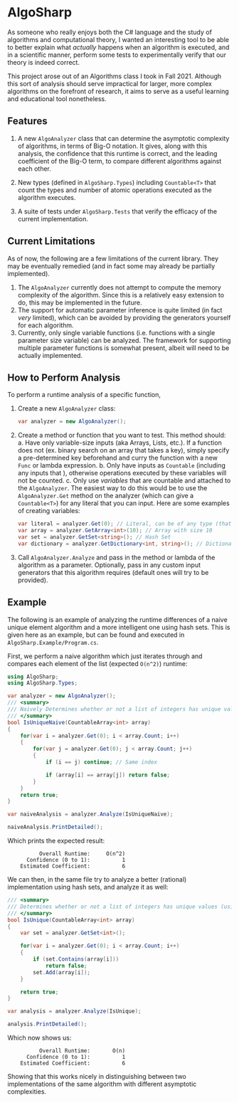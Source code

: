 # AlgoSharp

As someone who really enjoys both the C# language and the study of algorithms and computational theory, I wanted an interesting tool to be able to better explain what *actually* happens when an algorithm is executed, and in a scientific manner, perform some tests to experimentally verify that our theory is indeed correct.

This project arose out of an Algorithms class I took in Fall 2021. Although this sort of analysis should serve impractical for larger, more complex algorithms on the forefront of research, it aims to serve as a useful learning and educational tool nonetheless.

## Features

1. A new `AlgoAnalyzer` class that can determine the asymptotic complexity of algorithms, in terms of Big-O notation. It gives, along with this analysis, the confidence that this runtime is correct, and the leading coefficient of the Big-O term, to compare different algorithms against each other.

2. New types (defined in `AlgoSharp.Types`) including `Countable<T>` that count the types and number of atomic operations executed as the algorithm executes.

3. A suite of tests under `AlgoSharp.Tests` that verify the efficacy of the current implementation.

## Current Limitations

As of now, the following are a few limitations of the current library. They may be eventually remedied (and in fact some may already be partially implemented).

1. The `AlgoAnalyzer` currently does not attempt to compute the memory complexity of the algorithm. Since this is a relatively easy extension to do, this may be implemented in the future.
2. The support for automatic parameter inference is quite limited (in fact *very* limited), which can be avoided by providing the generators yourself for each algorithm.
3. Currently, only single variable functions (i.e. functions with a single parameter size variable) can be analyzed. The framework for supporting multiple parameter functions is somewhat present, albeit will need to be actually implemented.

## How to Perform Analysis

To perform a runtime analysis of a specific function, 

1. Create a new `AlgoAnalyzer` class:
    ```C#
    var analyzer = new AlgoAnalyzer();
    ```
2. Create a method or function that you want to test. This method should:
a. Have only variable-size inputs (aka Arrays, Lists, etc.). If a function does not (ex. binary search on an array that takes a key), simply specify a pre-determined key beforehand and curry the function with a new `Func` or lambda expression.
b. Only have inputs as `Countable` (including any inputs that ), otherwise operations executed by these variables will not be counted.
c. Only use *variables* that are countable and attached to the `AlgoAnalyzer`. The easiest way to do this would be to use the `AlgoAnalyzer.Get` method on the analyzer (which can give a `Countable<T>`) for any literal that you can input. Here are some examples of creating variables:

    ```C#
    var literal = analyzer.Get(0); // Literal, can be of any type (that is comparable)
    var array = analyzer.GetArray<int>(10); // Array with size 10
    var set = analyzer.GetSet<string>(); // Hash Set
    var dictionary = analyzer.GetDictionary<int, string>(); // Dictionary
    ```

3. Call `AlgoAnalyzer.Analyze` and pass in the method or lambda of the algorithm as a parameter. Optionally, pass in any custom input generators that this algorithm requires (default ones will try to be provided).

## Example

The following is an example of analyzing the runtime differences of a naive unique element algorithm and a more intelligent one using hash sets. This is given here as an example, but can be found and executed in `AlgoSharp.Example/Program.cs`.

First, we perform a naive algorithm which just iterates through and compares each element of the list (expected `O(n^2)`) runtime:

```C#
using AlgoSharp;
using AlgoSharp.Types;

var analyzer = new AlgoAnalyzer();
/// <summary>
/// Naively Determines whether or not a list of integers has unique values.
/// </summary>
bool IsUniqueNaive(CountableArray<int> array)
{
    for(var i = analyzer.Get(0); i < array.Count; i++)
    {
        for(var j = analyzer.Get(0); j < array.Count; j++)
        {
            if (i == j) continue; // Same index

            if (array[i] == array[j]) return false;
        }
    }
    return true;
}

var naiveAnalysis = analyzer.Analyze(IsUniqueNaive);

naiveAnalysis.PrintDetailed();
```

Which prints the expected result:

```
          Overall Runtime:     O(n^2)
      Confidence (0 to 1):          1
    Estimated Coefficient:          6
```

We can then, in the same file try to analyze a better (rational) implementation using hash sets, and analyze it as well:

```C#
/// <summary>
/// Determines whether or not a list of integers has unique values (using a HashMap/Dictionary).
/// </summary>
bool IsUnique(CountableArray<int> array)
{
    var set = analyzer.GetSet<int>();

    for(var i = analyzer.Get(0); i < array.Count; i++)
    {
        if (set.Contains(array[i]))
            return false;
        set.Add(array[i]);
    }

    return true;
}

var analysis = analyzer.Analyze(IsUnique);

analysis.PrintDetailed();
```

Which now shows us:

```
          Overall Runtime:       O(n)
      Confidence (0 to 1):          1
    Estimated Coefficient:          6
```

Showing that this works nicely in distinguishing between two implementations of the same algorithm with different asymptotic complexities.